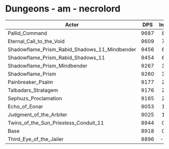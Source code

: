 # Dungeons - am - necrolord
| Actor | DPS | Increase |
|---|:---:|:---:|
|Pallid_Command|9687|8.62%|
|Eternal_Call_to_the_Void|9609|7.75%|
|Shadowflame_Prism_Rabid_Shadows_11_Mindbender|9456|6.03%|
|Shadowflame_Prism_Rabid_Shadows_11|9454|6.01%|
|Shadowflame_Prism_Mindbender|9267|3.91%|
|Shadowflame_Prism|9260|3.83%|
|Painbreaker_Psalm|9177|2.90%|
|Talbadars_Stratagem|9176|2.89%|
|Sephuzs_Proclamation|9165|2.77%|
|Echo_of_Eonar|9053|1.51%|
|Judgment_of_the_Arbiter|9025|1.20%|
|Twins_of_the_Sun_Priestess_Conduit_11|8944|0.29%|
|Base|8918|0.00%|
|Third_Eye_of_the_Jailer|8896|-0.25%|
